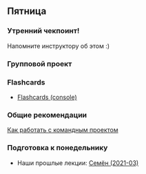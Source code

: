 ## Пятница

### Утренний чекпоинт!

Напомните инструктору об этом :)

### Групповой проект
### Flashcards

- [Flashcards (console)](../../../../project-flashcards-console)


### Общие рекомендации

[Как работать с командным проектом](https://github.com/Elbrus-Bootcamp/phase-1/blob/master/resources/challenge-all.md)


### Подготовка к понедельнику

* Наши прошлые лекции: [Семён (2021-03)](https://www.youtube.com/watch?v=oWSIBlOv3o0&list=PL8NGcSL3ZP-93HzjRNsZTwglTtDDjvk4l&index=14)
